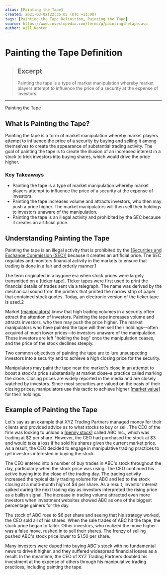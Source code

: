 ```yaml
---
alias: [Painting the Tape]
created: 2021-03-02T22:36:05 (UTC +11:00)
tags: [Painting the Tape Definition, Painting the Tape]
source: https://www.investopedia.com/terms/p/paintingthetape.asp
author: Will Kenton
---
```


# Painting the Tape Definition

> ## Excerpt
> Painting the tape is a type of market manipulation whereby market players attempt to influence the price of a security at the expense of investors.

---

Painting the Tape
## What Is Painting the Tape?

Painting the tape is a form of market manipulation whereby market players attempt to influence the price of a security by buying and selling it among themselves to create the appearance of substantial trading activity. The goal of painting the tape is to create the illusion of an increased interest in a stock to trick investors into buying shares, which would drive the price higher.

### Key Takeaways

-   Painting the tape is a type of market manipulation whereby market players attempt to influence the price of a security at the expense of investors.
-   Painting the tape increases volume and attracts investors, who then may push a price higher. The market manipulators will then sell their holdings to investors unaware of the manipulation.
-   Painting the tape is an illegal activity and prohibited by the SEC because it creates an artificial price.

## Understanding Painting the Tape

Painting the tape is an illegal activity that is prohibited by the [[Securities and Exchange Commission (SEC)]](https://www.investopedia.com/terms/s/sec.asp) because it creates an artificial price. The SEC regulates and monitors financial activity in the markets to ensure that trading is done in a fair and orderly manner.1

The term originated in a bygone era when stock prices were largely transmitted on a [[ticker tape]](https://www.investopedia.com/terms/t/tickertape.asp). Ticker tapes were first used to print the financial details of trades sent via a telegraph. The name was derived by the mechanical sound from the printers that printed the narrow strip of paper that contained stock quotes. Today, an electronic version of the ticker tape is used.2

Market [[manipulators]](https://www.investopedia.com/terms/m/manipulation.asp) know that high trading volumes in a security often attract the attention of investors. Painting the tape increases volume and attracts investors, who then may push the price higher. The market manipulators who have painted the tape will then sell their holdings—often acquired at much lower prices—to investors unaware of the manipulation. These investors are left "holding the bag" once the manipulation ceases, and the price of the stock declines steeply. 

Two common objectives of painting the tape are to lure unsuspecting investors into a security and to achieve a high closing price for the security.

Manipulators may paint the tape near the market's close in an attempt to boost a stock's price substantially at market close–a practice called marking the close. Closing prices are widely reported in the media and are closely watched by investors. Since most securities are valued on the basis of their closing prices, manipulators use this tactic to achieve higher [[market value]](https://www.investopedia.com/terms/m/marketvalue.asp) for their holdings.

## Example of Painting the Tape

Let's say as an example that XYZ Trading Partners managed money for their clients and provided advice as to what stocks to buy or sell. The CEO of the firm was looking to unload a [[penny stock]](https://www.investopedia.com/terms/p/pennystock.asp) called ABC Inc., which was trading at $2 per share. However, the CEO had purchased the stock at $3 and would take a loss if he sold his shares given the current market price. As a result, the CEO decided to engage in manipulative trading practices to get investors interested in buying the stock.

The CEO entered into a number of buy trades in ABC's stock throughout the day, particularly when the stock price was rising. The CEO continued his active buying into the close of the trading day. The trading activity increased the typical daily trading volume for ABC and led to the stock closing at a multi-month high of $4 per share. As a result, investor interest spiked during the next trading day as investors interpreted the rising price as a bullish signal. The increase in trading volume attracted even more investors when investment websites showed ABC as one of the biggest percentage gainers for the day.

The stock of ABC rose to $6 per share and seeing that his strategy worked, the CEO sold all of his shares. When the sale trades of ABC hit the tape, the stock price began to falter. Other investors, who realized the move higher was a false move, rushed in to sell their shares. The frenzy of selling pushed ABC's stock price lower to $1.50 per share.

Many investors were duped into buying ABC's stock with no fundamental news to drive it higher, and they suffered widespread financial losses as a result. In the meantime, the CEO of XYZ Trading Partners doubled his investment at the expense of others through his manipulative trading practices, including painting the tape.
